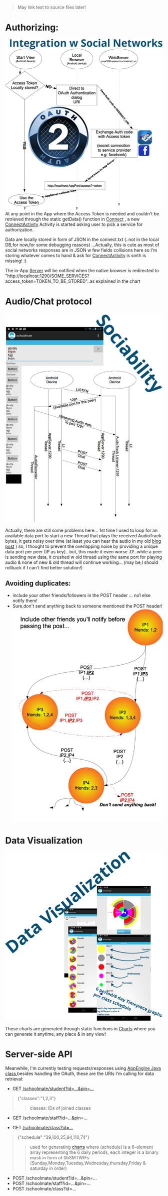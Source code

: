 >	May link text to source files later!

# Authorizing:

![Authorizing](readme/readme1.png)
At any point in the App where the Access Token is needed and couldn't be retrieved through the static getData() function in [Connect](https://github.com/yoga1290/schoolmate/blob/master/src/yoga1290/schoolmate/Connect.java) , a new [ConnectActivity](https://github.com/yoga1290/schoolmate/blob/master/src/yoga1290/schoolmate/ConnectActivity.java) Activity is started asking user to pick a service for authorization. 

Data are locally stored in form of JSON in the connect.txt (..not in the local DB,for now,for some debugging reasons)
…Actually, this is cute as most of social networks responses are in JSON w few fields collisions here so I'm storing whatever comes to hand & ask for [ConnectActivity](src/yoga1290/schoolmate/ConnectActivity.java) is smth is missing! :)

The in-App [Server](src/yoga1290/schoolmate/Server.java) will be notified when the native browser is redirected to "http://localhost:1290/SOME_SERVICES?access_token=TOKEN_TO_BE_STORED"..as explained in the chart


# Audio/Chat protocol
![chat](readme/readme2.png)

Actually, there are still some problems here… 1st time I used to loop for an available data port to start a new Thread that plays the received AudioTrack bytes, it gets noisy over time (at least you can hear the audio in my old [blog post](http://yoga1290.blogspot.com/2013/02/rocking-trip-sharing-audiotracks-across.html) ) so, I thought to prevent the overlapping noise by providing a unique data port per peer (IP as key)…but, this made it even worse :D!..while a peer is sending new data, it crushed w old thread using the same port for playing audio & none of new & old thread will continue working… (may be,I should rollback if I can't find better solution!)

## Avoiding duplicates:

+	include your other friends/followers in the POST header .:. no1 else notify them!
+	Sure,don't send anything back to someone mentioned the POST header!
![avoiding duplicates](readme/duplication.png)


# Data Visualization
![Visualization](readme/readme3.png)

These charts are generated through static functions in [Charts](https://github.com/yoga1290/schoolmate/blob/master/src/yoga1290/schoolmate/Charts.java) where you can generate it anytime, any place & in any view!


# Server-side API

Meanwhile, I'm currently testing requests/responses using [AppEngine Java class](AppEngine/schoolmate.java),besides handling the OAuth, these are the URIs I'm calling for data retrieval:

+ GET [/schoolmate/student?id=…&pin=…](http://yoga1290.appspot.com/schoolmate/student?id=1&pin=1)
>	{"classes":"1,2,3"}
>>	classes: IDs of joined classes

+ GET /schoolmate/staff?id=…&pin=…

+ GET [/schoolmate/class?id=…](http://yoga1290.appspot.com/schoolmate/class?id=1)
>	{"schedule":"39,100,25,94,110,74"}
>>	used for generating [charts](src/yoga1290/schoolmate/Charts.java) where (schedule) is a  6-element array representing the 6 daily periods, each integer is a binary mask in form of 0bSMTWtFs (Sunday,Monday,Tuesday,Wednesday,thursday,Friday & saturday in order)

+ POST /schoolmate/student?id=…&pin=…
+ POST /schoolmate/staff?id=…&pin=…
+ POST /schoolmate/class?id=…